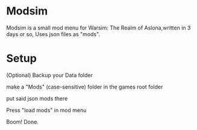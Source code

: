 # Modsim
Modsim is a small mod menu for Warsim: The Realm of Aslona,written in 3 days or so,
Uses json files as "mods".
 
# Setup
(Optional) Backup your Data folder

make a "Mods" (case-sensitive) folder in the games root folder

put said json mods there

Press "load mods" in mod menu

Boom! Done.
